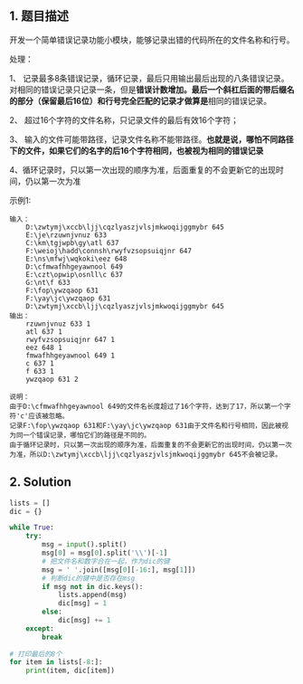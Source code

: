 ## 1. 题目描述

开发一个简单错误记录功能小模块，能够记录出错的代码所在的文件名称和行号。

处理：

1、 记录最多8条错误记录，循环记录，最后只用输出最后出现的八条错误记录。对相同的错误记录只记录一条，但是**错误计数增加。最后一个斜杠后面的带后缀名的部分（保留最后16位）和行号完全匹配的记录才做算是**相同的错误记录。

2、 超过16个字符的文件名称，只记录文件的最后有效16个字符；

3、 输入的文件可能带路径，记录文件名称不能带路径。**也就是说，哪怕不同路径下的文件，如果它们的名字的后16个字符相同，也被视为相同的错误记录**

4、循环记录时，只以第一次出现的顺序为准，后面重复的不会更新它的出现时间，仍以第一次为准

示例1:

```
输入：
    D:\zwtymj\xccb\ljj\cqzlyaszjvlsjmkwoqijggmybr 645
    E:\je\rzuwnjvnuz 633
    C:\km\tgjwpb\gy\atl 637
    F:\weioj\hadd\connsh\rwyfvzsopsuiqjnr 647
    E:\ns\mfwj\wqkoki\eez 648
    D:\cfmwafhhgeyawnool 649
    E:\czt\opwip\osnll\c 637
    G:\nt\f 633
    F:\fop\ywzqaop 631
    F:\yay\jc\ywzqaop 631
    D:\zwtymj\xccb\ljj\cqzlyaszjvlsjmkwoqijggmybr 645
输出：
    rzuwnjvnuz 633 1
    atl 637 1
    rwyfvzsopsuiqjnr 647 1
    eez 648 1
    fmwafhhgeyawnool 649 1
    c 637 1
    f 633 1
    ywzqaop 631 2

说明：
由于D:\cfmwafhhgeyawnool 649的文件名长度超过了16个字符，达到了17，所以第一个字符'c'应该被忽略。
记录F:\fop\ywzqaop 631和F:\yay\jc\ywzqaop 631由于文件名和行号相同，因此被视为同一个错误记录，哪怕它们的路径是不同的。
由于循环记录时，只以第一次出现的顺序为准，后面重复的不会更新它的出现时间，仍以第一次为准，所以D:\zwtymj\xccb\ljj\cqzlyaszjvlsjmkwoqijggmybr 645不会被记录。
```



## 2. Solution

```python
lists = []
dic = {}

while True:
    try:
        msg = input().split()
        msg[0] = msg[0].split('\\')[-1]
        # 把文件名和数字合在一起，作为dic的键
        msg = ' '.join([msg[0][-16:], msg[1]])
        # 判断dic的键中是否存在msg
        if msg not in dic.keys():
            lists.append(msg)
            dic[msg] = 1
        else:
            dic[msg] += 1
    except:
        break
        
# 打印最后的8个
for item in lists[-8:]:
    print(item, dic[item])
```

